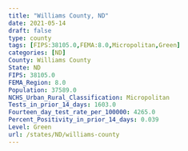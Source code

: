 ```yaml
---
title: "Williams County, ND"
date: 2021-05-14
draft: false
type: county
tags: [FIPS:38105.0,FEMA:8.0,Micropolitan,Green]
categories: [ND]
County: Williams County
State: ND
FIPS: 38105.0
FEMA_Region: 8.0
Population: 37589.0
NCHS_Urban_Rural_Classification: Micropolitan
Tests_in_prior_14_days: 1603.0
Fourteen_day_test_rate_per_100000: 4265.0
Percent_Positivity_in_prior_14_days: 0.039
Level: Green
url: /states/ND/williams-county
---
```



